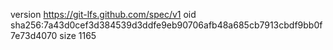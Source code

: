 version https://git-lfs.github.com/spec/v1
oid sha256:7a43d0cef3d384539d3ddfe9eb90706afb48a685cb7913cbdf9bb0f7e73d4070
size 1165
